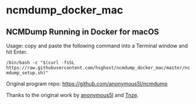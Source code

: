 # ncmdump_docker_mac
NCMDump Running in Docker for macOS
----------

Usage: copy and paste the following command into a Terminal window and hit Enter.

`/bin/bash -c "$(curl -fsSL https://raw.githubusercontent.com/hsghost/ncmdump_docker_mac/master/ncmdump_setup.sh)"`

Original program repo: https://github.com/anonymous5l/ncmdump

Thanks to the original work by [anonymous5l](https://github.com/anonymous5l) and [Tnze](https://github.com/Tnze).
